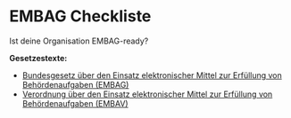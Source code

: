 # EMBAG Checkliste
Ist deine Organisation EMBAG-ready?

**Gesetzestexte:**
* [Bundesgesetz über den Einsatz elektronischer Mittel zur Erfüllung von Behördenaufgaben (EMBAG)](https://www.fedlex.admin.ch/eli/fga/2023/787/de)
* [Verordnung über den Einsatz elektronischer Mittel zur Erfüllung von Behördenaufgaben (EMBAV)](https://www.fedlex.admin.ch/eli/cc/2023/754/de)